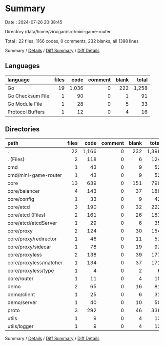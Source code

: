 # Summary

Date : 2024-07-26 20:38:45

Directory /data/home/ziruigao/src/mini-game-router

Total : 22 files,  1166 codes, 0 comments, 232 blanks, all 1398 lines

Summary / [Details](details.md) / [Diff Summary](diff.md) / [Diff Details](diff-details.md)

## Languages
| language | files | code | comment | blank | total |
| :--- | ---: | ---: | ---: | ---: | ---: |
| Go | 19 | 1,036 | 0 | 222 | 1,258 |
| Go Checksum File | 1 | 90 | 0 | 1 | 91 |
| Go Module File | 1 | 28 | 0 | 5 | 33 |
| Protocol Buffers | 1 | 12 | 0 | 4 | 16 |

## Directories
| path | files | code | comment | blank | total |
| :--- | ---: | ---: | ---: | ---: | ---: |
| . | 22 | 1,166 | 0 | 232 | 1,398 |
| . (Files) | 2 | 118 | 0 | 6 | 124 |
| cmd | 1 | 43 | 0 | 9 | 52 |
| cmd/mini-game-router | 1 | 43 | 0 | 9 | 52 |
| core | 13 | 639 | 0 | 151 | 790 |
| core/balancer | 4 | 143 | 0 | 37 | 180 |
| core/config | 1 | 33 | 0 | 9 | 42 |
| core/etcd | 3 | 190 | 0 | 32 | 222 |
| core/etcd (Files) | 2 | 161 | 0 | 26 | 187 |
| core/etcd/etcdServer | 1 | 29 | 0 | 6 | 35 |
| core/proxy | 2 | 124 | 0 | 30 | 154 |
| core/proxy/redirector | 1 | 46 | 0 | 11 | 57 |
| core/proxy/sidecar | 1 | 78 | 0 | 19 | 97 |
| core/proxyless | 2 | 138 | 0 | 39 | 177 |
| core/proxyless/matcher | 1 | 134 | 0 | 37 | 171 |
| core/proxyless/type | 1 | 4 | 0 | 2 | 6 |
| core/router | 1 | 11 | 0 | 4 | 15 |
| demo | 2 | 65 | 0 | 16 | 81 |
| demo/client | 1 | 25 | 0 | 6 | 31 |
| demo/server | 1 | 40 | 0 | 10 | 50 |
| proto | 3 | 292 | 0 | 46 | 338 |
| utils | 1 | 9 | 0 | 4 | 13 |
| utils/logger | 1 | 9 | 0 | 4 | 13 |

Summary / [Details](details.md) / [Diff Summary](diff.md) / [Diff Details](diff-details.md)